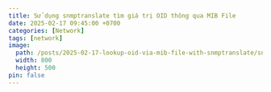```yaml
---
title: Sử dụng snmptranslate tìm giá trị OID thông qua MIB File
date: 2025-02-17 09:45:00 +0700
categories: [Network]
tags: [network]
image:
  path: /posts/2025-02-17-lookup-oid-via-mib-file-with-snmptranslate/snmp.jpg
  width: 800
  height: 500
pin: false
---
```

